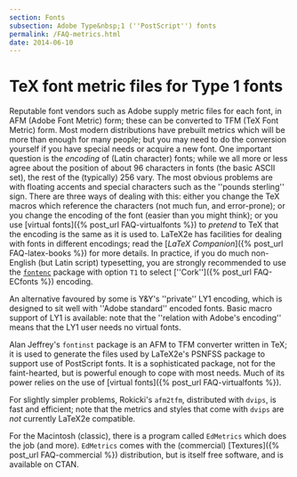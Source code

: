 ```yaml
---
section: Fonts
subsection: Adobe Type&nbsp;1 (''PostScript'') fonts
permalink: /FAQ-metrics.html
date: 2014-06-10
---
```


# TeX font metric files for Type 1 fonts

Reputable font vendors such as Adobe supply metric files for each
font, in AFM (Adobe Font Metric) form; these can be converted
to TFM (TeX Font Metric) form. Most modern distributions have
prebuilt metrics which will be more than enough for many people; but you may
need to do the conversion yourself if you have special needs or
acquire a new font. One important question is the _encoding_ of
(Latin character) fonts; while we all more or less agree about the
position of about 96 characters in fonts (the basic ASCII set), the
rest of the (typically) 256 vary. The most obvious problems are with
floating accents and special characters such as the ''pounds sterling''
sign. There are three ways of dealing with this: either you change the
TeX macros which reference the characters (not much fun, and
error-prone); or you change the encoding of the font (easier than you
might think); or you use [virtual fonts]({% post_url FAQ-virtualfonts %}) to
_pretend_ to TeX that the encoding is the same as it is used to.
LaTeX2e has facilities for dealing with fonts in different
encodings; read the [_LaTeX Companion_]({% post_url FAQ-latex-books %}) for
more details.  In practice, if you do much non-English (but Latin
script) typesetting, you are strongly recommended to use the
[`fontenc`](https://ctan.org/pkg/fontenc) package with option `T1` to select
[''Cork'']({% post_url FAQ-ECfonts %}) encoding.

An alternative favoured by some is Y&Y's ''private'' LY1 encoding,
which is designed to sit well with ''Adobe standard'' encoded fonts.
Basic macro support of LY1 is available: note that the
''relation with Adobe's encoding'' means that the LY1 user
needs no virtual fonts.

Alan Jeffrey's `fontinst` package is an AFM to
TFM converter written in TeX; it is used to generate the
files used by LaTeX2e's PSNFSS package to support use of
PostScript fonts. It is a sophisticated package, not for the faint-hearted,
but is powerful enough to cope with most needs.  Much of its power
relies on the use of [virtual fonts]({% post_url FAQ-virtualfonts %}).

For slightly simpler problems, Rokicki's `afm2tfm`,
distributed with `dvips`, is fast and
efficient; note that the metrics and styles that come with
`dvips` are _not_ currently LaTeX2e compatible.

For the Macintosh (classic), there is a program called
`EdMetrics` which does the job (and more).
`EdMetrics` comes with the (commercial)
[Textures]({% post_url FAQ-commercial %}) distribution, but is itself free
software, and is available on CTAN.

